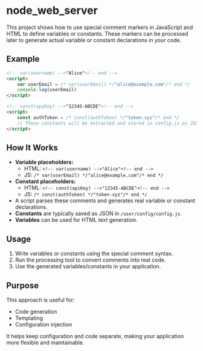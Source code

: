 # node_web_server

This project shows how to use special comment markers in JavaScript and HTML to define variables or constants. These markers can be processed later to generate actual variable or constant declarations in your code.

## Example

```html
<!-- var(username) -->"Alice"<!-- end -->
<script>
    var userEmail = /* var(userEmail) */"alice@example.com"/* end */
    console.log(userEmail)
</script>

<!-- const(apiKey) -->"12345-ABCDE"<!-- end -->
<script>
    const authToken = /* const(authToken) */"token-xyz"/* end */
    // These constants will be extracted and stored in config.js as JSON
</script>
```

## How It Works

- **Variable placeholders:**  
  - HTML: `<!-- var(username) -->"Alice"<!-- end -->`
  - JS: `/* var(userEmail) */"alice@example.com"/* end */`
- **Constant placeholders:**  
  - HTML: `<!-- const(apiKey) -->"12345-ABCDE"<!-- end -->`
  - JS: `/* const(authToken) */"token-xyz"/* end */`
- A script parses these comments and generates real variable or constant declarations.
- **Constants** are typically saved as JSON in `/user/config/config.js`.
- **Variables** can be used for HTML text generation.

## Usage

1. Write variables or constants using the special comment syntax.
2. Run the processing tool to convert comments into real code.
3. Use the generated variables/constants in your application.

## Purpose

This approach is useful for:
- Code generation
- Templating
- Configuration injection

It helps keep configuration and code separate, making your application more flexible and maintainable.
